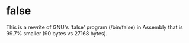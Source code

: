 false
===
This is a rewrite of GNU's 'false' program (/bin/false) in Assembly that is 99.7% smaller (90 bytes vs 27168 bytes).

